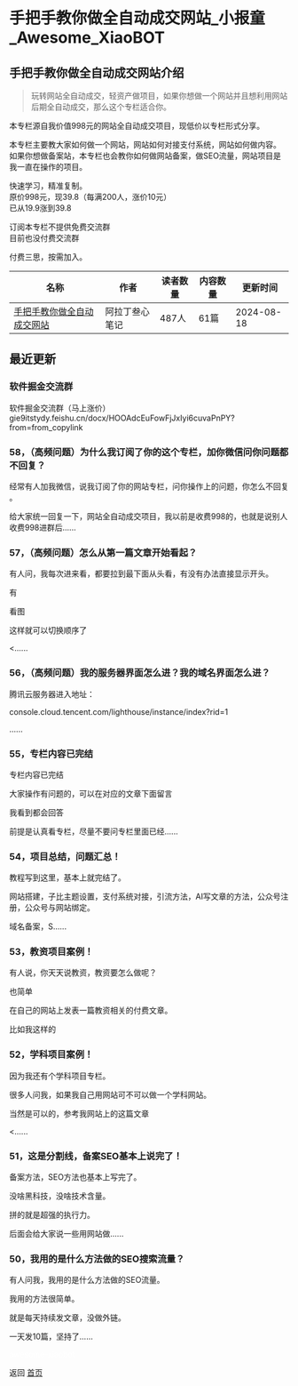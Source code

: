 # 手把手教你做全自动成交网站_小报童_Awesome_XiaoBOT

## 手把手教你做全自动成交网站介绍
> 玩转网站全自动成交，轻资产做项目，如果你想做一个网站并且想利用网站后期全自动成交，那么这个专栏适合你。    
    
本专栏源自我价值998元的网站全自动成交项目，现低价以专栏形式分享。    
    
本专栏主要教大家如何做一个网站，网站如何对接支付系统，网站如何做内容。    
如果你想做备案站，本专栏也会教你如何做网站备案，做SEO流量，网站项目是我一直在操作的项目。    
    
快速学习，精准复制。    
原价998元，现39.8（每满200人，涨价10元）    
已从19.9涨到39.8    
    
订阅本专栏不提供免费交流群    
目前也没付费交流群    
    
付费三思，按需加入。  
  


|名称|作者|读者数量|内容数量|更新时间|
|---|---|---|---|---|
|[手把手教你做全自动成交网站](https://xiaobot.net/p/wangzhan?refer=9c3f1c95-a052-465a-9902-f6d75080262a)|阿拉丁叁心笔记|487人|61篇|2024-08-18|

## 最近更新
### 软件掘金交流群

软件掘金交流群（马上涨价）gie9itstydy.feishu.cn/docx/HOOAdcEuFowFjJxIyi6cuvaPnPY?from=from_copylink

### 58，（高频问题）为什么我订阅了你的这个专栏，加你微信问你问题都不回复？

经常有人加我微信，说我订阅了你的网站专栏，问你操作上的问题，你怎么不回复 。

给大家统一回复一下，网站全自动成交项目，我以前是收费998的，也就是说别人收费998进群后......

### 57，（高频问题）怎么从第一篇文章开始看起？

有人问，我每次进来看，都要拉到最下面从头看，有没有办法直接显示开头。

有

看图

这样就可以切换顺序了

<......

### 56，（高频问题）我的服务器界面怎么进？我的域名界面怎么进？

腾讯云服务器进入地址：

console.cloud.tencent.com/lighthouse/instance/index?rid=1

......

### 55，专栏内容已完结

专栏内容已完结

大家操作有问题的，可以在对应的文章下面留言

我看到都会回答

前提是认真看专栏，尽量不要问专栏里面已经......

### 54，项目总结，问题汇总！

教程写到这里，基本上就完结了。

网站搭建，子比主题设置，支付系统对接，引流方法，AI写文章的方法，公众号注册，公众号与网站绑定。

域名备案，S......

### 53，教资项目案例！

有人说，你天天说教资，教资要怎么做呢？

也简单

在自己的网站上发表一篇教资相关的付费文章。

比如我这样的

### 52，学科项目案例！

因为我还有个学科项目专栏。

很多人问我，如果我自己用网站可不可以做一个学科网站。

当然是可以的，参考我网站上的这篇文章

<......

### 51，这是分割线，备案SEO基本上说完了！

备案方法，SEO方法也基本上写完了。

没啥黑科技，没啥技术含量。

拼的就是超强的执行力。

后面会给大家说一些用网站做......

### 50，我用的是什么方法做的SEO搜索流量？

有人问我，我用的是什么方法做的SEO流量。

我用的方法很简单。

就是每天持续发文章，没做外链。

一天发10篇，坚持了......


<a href="https://github.com/Reno9527/awesome-xiaobot" style="color: white; text-decoration: none;">awesome-xiaobot</a>

返回 [首页](../README.md)
